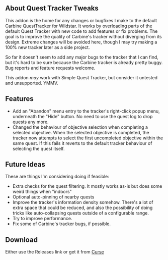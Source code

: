 ## About Quest Tracker Tweaks

This addon is the home for any changes or bugfixes I make to the default Carbine QuestTracker for Wildstar.  It works by overloading parts of the default Quest Tracker with new code to add features or fix problems.  The goal is to improve the quality of Carbine's tracker without diverging from its design.  Extreme changes will be avoided here, though I may try making a 100% new tracker later as a side project.

So far it doesn't seem to add any major bugs to the tracker that I can find, but it's hard to be sure because the Carbine tracker is already pretty buggy.  Bug reports and feature requests welcome.

This addon *may* work with Simple Quest Tracker, but consider it untested and unsupported.  YMMV.

## Features

* Add an "Abandon" menu entry to the tracker's right-click popup menu, underneath the "Hide" button.  No need to use the quest log to drop quests any more.
* Changed the behaviour of objective selection when completing a selected objective.  When the selected objective is completed, the tracker now attempts to select the first uncompleted objective within the same quest.  If this fails it reverts to the default tracker behaviour of selecting the quest itself.


## Future Ideas
These are things I'm considering doing if feasible:
* Extra checks for the quest filtering.  It mostly works as-is but does some weird things when "indoors"
* Optional auto-pinning of nearby quests
* Improve the tracker's information density somehow.  There's a lot of extra space that could be reduced, and also the possibility of doing tricks like auto-collapsing quests outside of a configurable range.
* Try to improve performance.
* Fix some of Carbine's tracker bugs, if possible.

## Download

Either use the Releases link or get it from [Curse](http://www.curse.com/ws-addons/wildstar/237916-quest-tracker-tweaks)
